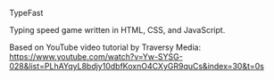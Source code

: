 TypeFast

Typing speed game written in HTML, CSS, and JavaScript.

Based on YouTube video tutorial by Traversy Media: https://www.youtube.com/watch?v=Yw-SYSG-028&list=PLhAYqyL8bdjy10dbfKoxnO4CXyGR9quCs&index=30&t=0s